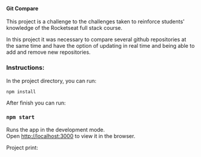 #### Git Compare

This project is a challenge to the challenges taken to reinforce students' knowledge of the Rocketseat full stack course.

In this project it was necessary to compare several github repositories at the same time and have the option of updating in real time and being able to add and remove new repositories.

### Instructions:

In the project directory, you can run:

`npm install`

After finish you can run:

### `npm start`

Runs the app in the development mode.<br>
Open [http://localhost:3000](http://localhost:3000) to view it in the browser.

Project print:
